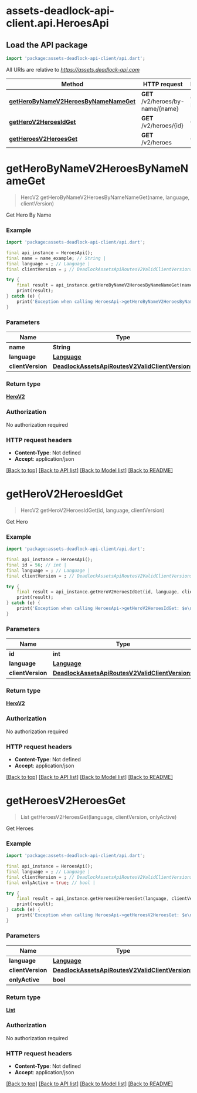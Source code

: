 # assets-deadlock-api-client.api.HeroesApi

## Load the API package
```dart
import 'package:assets-deadlock-api-client/api.dart';
```

All URIs are relative to *https://assets.deadlock-api.com*

Method | HTTP request | Description
------------- | ------------- | -------------
[**getHeroByNameV2HeroesByNameNameGet**](HeroesApi.md#getherobynamev2heroesbynamenameget) | **GET** /v2/heroes/by-name/{name} | Get Hero By Name
[**getHeroV2HeroesIdGet**](HeroesApi.md#getherov2heroesidget) | **GET** /v2/heroes/{id} | Get Hero
[**getHeroesV2HeroesGet**](HeroesApi.md#getheroesv2heroesget) | **GET** /v2/heroes | Get Heroes


# **getHeroByNameV2HeroesByNameNameGet**
> HeroV2 getHeroByNameV2HeroesByNameNameGet(name, language, clientVersion)

Get Hero By Name

### Example
```dart
import 'package:assets-deadlock-api-client/api.dart';

final api_instance = HeroesApi();
final name = name_example; // String | 
final language = ; // Language | 
final clientVersion = ; // DeadlockAssetsApiRoutesV2ValidClientVersions | 

try {
    final result = api_instance.getHeroByNameV2HeroesByNameNameGet(name, language, clientVersion);
    print(result);
} catch (e) {
    print('Exception when calling HeroesApi->getHeroByNameV2HeroesByNameNameGet: $e\n');
}
```

### Parameters

Name | Type | Description  | Notes
------------- | ------------- | ------------- | -------------
 **name** | **String**|  | 
 **language** | [**Language**](.md)|  | [optional] 
 **clientVersion** | [**DeadlockAssetsApiRoutesV2ValidClientVersions**](.md)|  | [optional] 

### Return type

[**HeroV2**](HeroV2.md)

### Authorization

No authorization required

### HTTP request headers

 - **Content-Type**: Not defined
 - **Accept**: application/json

[[Back to top]](#) [[Back to API list]](../README.md#documentation-for-api-endpoints) [[Back to Model list]](../README.md#documentation-for-models) [[Back to README]](../README.md)

# **getHeroV2HeroesIdGet**
> HeroV2 getHeroV2HeroesIdGet(id, language, clientVersion)

Get Hero

### Example
```dart
import 'package:assets-deadlock-api-client/api.dart';

final api_instance = HeroesApi();
final id = 56; // int | 
final language = ; // Language | 
final clientVersion = ; // DeadlockAssetsApiRoutesV2ValidClientVersions | 

try {
    final result = api_instance.getHeroV2HeroesIdGet(id, language, clientVersion);
    print(result);
} catch (e) {
    print('Exception when calling HeroesApi->getHeroV2HeroesIdGet: $e\n');
}
```

### Parameters

Name | Type | Description  | Notes
------------- | ------------- | ------------- | -------------
 **id** | **int**|  | 
 **language** | [**Language**](.md)|  | [optional] 
 **clientVersion** | [**DeadlockAssetsApiRoutesV2ValidClientVersions**](.md)|  | [optional] 

### Return type

[**HeroV2**](HeroV2.md)

### Authorization

No authorization required

### HTTP request headers

 - **Content-Type**: Not defined
 - **Accept**: application/json

[[Back to top]](#) [[Back to API list]](../README.md#documentation-for-api-endpoints) [[Back to Model list]](../README.md#documentation-for-models) [[Back to README]](../README.md)

# **getHeroesV2HeroesGet**
> List<HeroV2> getHeroesV2HeroesGet(language, clientVersion, onlyActive)

Get Heroes

### Example
```dart
import 'package:assets-deadlock-api-client/api.dart';

final api_instance = HeroesApi();
final language = ; // Language | 
final clientVersion = ; // DeadlockAssetsApiRoutesV2ValidClientVersions | 
final onlyActive = true; // bool | 

try {
    final result = api_instance.getHeroesV2HeroesGet(language, clientVersion, onlyActive);
    print(result);
} catch (e) {
    print('Exception when calling HeroesApi->getHeroesV2HeroesGet: $e\n');
}
```

### Parameters

Name | Type | Description  | Notes
------------- | ------------- | ------------- | -------------
 **language** | [**Language**](.md)|  | [optional] 
 **clientVersion** | [**DeadlockAssetsApiRoutesV2ValidClientVersions**](.md)|  | [optional] 
 **onlyActive** | **bool**|  | [optional] 

### Return type

[**List<HeroV2>**](HeroV2.md)

### Authorization

No authorization required

### HTTP request headers

 - **Content-Type**: Not defined
 - **Accept**: application/json

[[Back to top]](#) [[Back to API list]](../README.md#documentation-for-api-endpoints) [[Back to Model list]](../README.md#documentation-for-models) [[Back to README]](../README.md)

